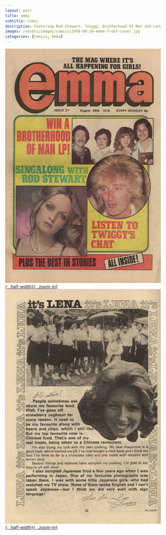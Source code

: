 ```yaml
---
layout: post
title: emma
subtitle: Comic
description: Featuring Rod Stewart, Twiggy, Brotherhood Of Man and Lena Zavaroni. Lena tells us of her experiences of Chinese and Japanese food.
images: /assets/images/comics/1978-08-26-emma-front-cover.jpg
categories: [Comics, Emma]
---
```


[![](/assets/images/comics/1978-08-26-emma-front-cover.jpg){: .half-width}{: .zoom-in}](/assets/images/comics/1978-08-26-emma-front-cover.jpg)
[![](/assets/images/comics/1978-08-26-emma-page-22.jpg){: .half-width}{: .zoom-in}](/assets/images/comics/1978-08-26-emma-page-22.jpg)

